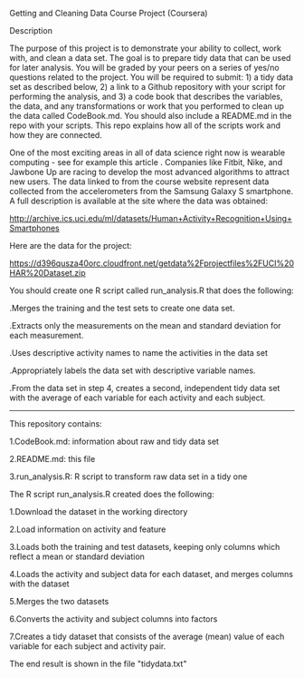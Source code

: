 Getting and Cleaning Data Course Project (Coursera)


Description

The purpose of this project is to demonstrate your ability to collect, work with, and clean a data set. The goal is to prepare tidy data that can be used for later analysis. You will be graded by your peers on a series of yes/no questions related to the project. You will be required to submit: 1) a tidy data set as described below, 2) a link to a Github repository with your script for performing the analysis, and 3) a code book that describes the variables, the data, and any transformations or work that you performed to clean up the data called CodeBook.md. You should also include a README.md in the repo with your scripts. This repo explains how all of the scripts work and how they are connected. 

One of the most exciting areas in all of data science right now is wearable computing - see for example this article . Companies like Fitbit, Nike, and Jawbone Up are racing to develop the most advanced algorithms to attract new users. The data linked to from the course website represent data collected from the accelerometers from the Samsung Galaxy S smartphone. A full description is available at the site where the data was obtained:

http://archive.ics.uci.edu/ml/datasets/Human+Activity+Recognition+Using+Smartphones

Here are the data for the project:

https://d396qusza40orc.cloudfront.net/getdata%2Fprojectfiles%2FUCI%20HAR%20Dataset.zip

You should create one R script called run_analysis.R that does the following: 

.Merges the training and the test sets to create one data set.

.Extracts only the measurements on the mean and standard deviation for each measurement. 

.Uses descriptive activity names to name the activities in the data set

.Appropriately labels the data set with descriptive variable names. 

.From the data set in step 4, creates a second, independent tidy data set with the average of each variable for each activity and each subject.

-------------------------------------------------------------------------------------------------------------------------------------------------------------------------

This repository contains:

1.CodeBook.md: information about raw and tidy data set 

2.README.md: this file

3.run_analysis.R: R script to transform raw data set in a tidy one


The R script run_analysis.R created does the following:

1.Download the dataset in the working directory

2.Load information on activity and feature

3.Loads both the training and test datasets, keeping only columns which reflect a mean or standard deviation

4.Loads the activity and subject data for each dataset, and merges columns with the dataset

5.Merges the two datasets

6.Converts the  activity  and  subject  columns into factors

7.Creates a tidy dataset that consists of the average (mean) value of each variable for each subject and activity pair.


The end result is shown in the file  "tidydata.txt"

